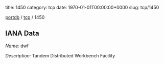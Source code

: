 title: 1450
category: tcp
date: 1970-01-01T00:00:00+0000
slug: tcp/1450

[portdb](/) / [tcp](/category/tcp.html) / 1450


## IANA Data

_Name:_ dwf

_Description:_ Tandem Distributed Workbench Facility

